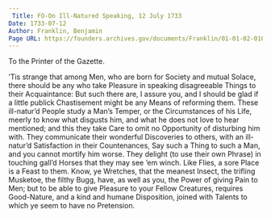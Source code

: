 ```yaml
---
 Title: FO-On Ill-Natured Speaking, 12 July 1733
Date: 1733-07-12
Author: Franklin, Benjamin
Page URL: https://founders.archives.gov/documents/Franklin/01-01-02-0100
---
```



To the Printer of the Gazette.

’Tis strange that among Men, who are born for Society and mutual Solace, there should be any who take Pleasure in speaking disagreeable Things to their Acquaintance: But such there are, I assure you, and I should be glad if a little publick Chastisement might be any Means of reforming them. These ill-natur’d People study a Man’s Temper, or the Circumstances of his Life, meerly to know what disgusts him, and what he does not love to hear mentioned; and this they take Care to omit no Opportunity of disturbing him with. They communicate their wonderful Discoveries to others, with an ill-natur’d Satisfaction in their Countenances, Say such a Thing to such a Man, and you cannot mortify him worse. They delight (to use their own Phrase) in touching gall’d Horses that they may see ’em winch. Like Flies, a sore Place is a Feast to them. Know, ye Wretches, that the meanest Insect, the trifling Musketoe, the filthy Bugg, have, as well as you, the Power of giving Pain to Men; but to be able to give Pleasure to your Fellow Creatures, requires Good-Nature, and a kind and humane Disposition, joined with Talents to which ye seem to have no Pretension.

